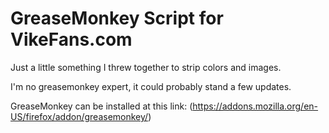 GreaseMonkey Script for VikeFans.com
=============

Just a little something I threw together to strip colors and images.

I'm no greasemonkey expert, it could probably stand a few updates.

GreaseMonkey can be installed at this link: (https://addons.mozilla.org/en-US/firefox/addon/greasemonkey/)
